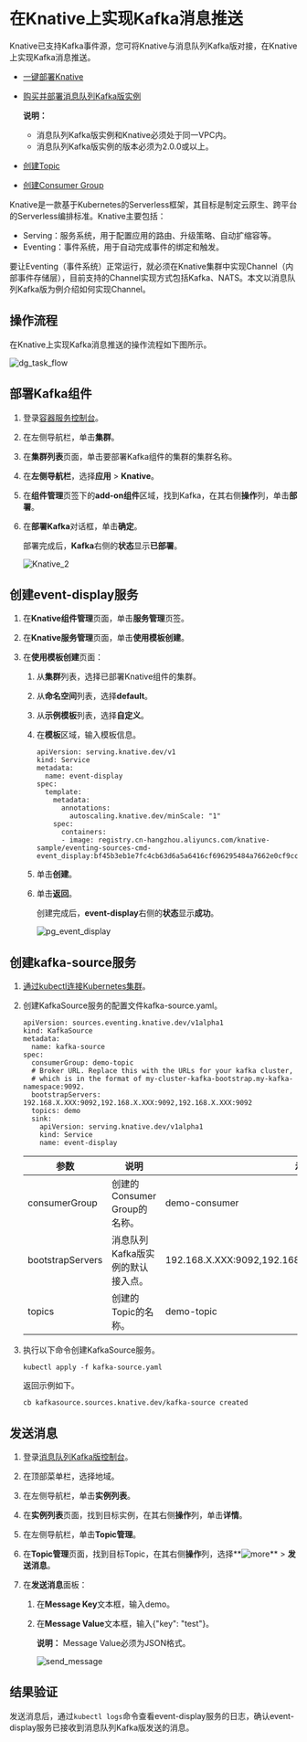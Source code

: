 # 在Knative上实现Kafka消息推送

Knative已支持Kafka事件源，您可将Knative与消息队列Kafka版对接，在Knative上实现Kafka消息推送。

-   [一键部署Knative](/cn.zh-CN/Kubernetes集群用户指南/Knative管理/Knative组件管理/一键部署Knative.md)
-   [购买并部署消息队列Kafka版实例](/cn.zh-CN/快速入门/步骤二：购买和部署实例/VPC接入.md)

    **说明：**

    -   消息队列Kafka版实例和Knative必须处于同一VPC内。
    -   消息队列Kafka版实例的版本必须为2.0.0或以上。
-   [创建Topic](/cn.zh-CN/快速入门/步骤三：创建资源.md)
-   [创建Consumer Group](/cn.zh-CN/快速入门/步骤三：创建资源.md)

Knative是一款基于Kubernetes的Serverless框架，其目标是制定云原生、跨平台的Serverless编排标准。Knative主要包括：

-   Serving：服务系统，用于配置应用的路由、升级策略、自动扩缩容等。
-   Eventing：事件系统，用于自动完成事件的绑定和触发。

要让Eventing（事件系统）正常运行，就必须在Knative集群中实现Channel（内部事件存储层），目前支持的Channel实现方式包括Kafka、NATS。本文以消息队列Kafka版为例介绍如何实现Channel。

## 操作流程

在Knative上实现Kafka消息推送的操作流程如下图所示。

![dg_task_flow](https://static-aliyun-doc.oss-accelerate.aliyuncs.com/assets/img/zh-CN/1398900161/p75834.jpg)

## 部署Kafka组件

1.  登录[容器服务控制台](https://cs.console.aliyun.com)。

2.  在左侧导航栏，单击**集群**。

3.  在**集群列表**页面，单击要部署Kafka组件的集群的集群名称。

4.  在**左侧导航栏**，选择**应用** \> **Knative**。

5.  在**组件管理**页签下的**add-on组件**区域，找到Kafka，在其右侧**操作**列，单击**部署**。

6.  在**部署Kafka**对话框，单击**确定**。

    部署完成后，**Kafka**右侧的**状态**显示**已部署**。

    ![Knative_2](https://static-aliyun-doc.oss-accelerate.aliyuncs.com/assets/img/zh-CN/1398900161/p98497.png)


## 创建event-display服务

1.  在**Knative组件管理**页面，单击**服务管理**页签。

2.  在**Knative服务管理**页面，单击**使用模板创建**。

3.  在**使用模板创建**页面：

    1.  从**集群**列表，选择已部署Knative组件的集群。

    2.  从**命名空间**列表，选择**default**。

    3.  从**示例模板**列表，选择**自定义**。

    4.  在**模板**区域，输入模板信息。

        ```
        apiVersion: serving.knative.dev/v1
        kind: Service
        metadata:
          name: event-display
        spec:
          template:
            metadata:
              annotations:
                autoscaling.knative.dev/minScale: "1"
            spec:
              containers:
              - image: registry.cn-hangzhou.aliyuncs.com/knative-sample/eventing-sources-cmd-event_display:bf45b3eb1e7fc4cb63d6a5a6416cf696295484a7662e0cf9ccdf5c080542c21d
        ```

    5.  单击**创建**。

    6.  单击**返回**。

        创建完成后，**event-display**右侧的**状态**显示**成功**。

        ![pg_event_display](https://static-aliyun-doc.oss-accelerate.aliyuncs.com/assets/img/zh-CN/1398900161/p98505.png)


## 创建kafka-source服务

1.  [通过kubectl连接Kubernetes集群](/cn.zh-CN/Kubernetes集群用户指南/集群管理/连接集群/通过kubectl连接Kubernetes集群.md)。

2.  创建KafkaSource服务的配置文件kafka-source.yaml。

    ```
    apiVersion: sources.eventing.knative.dev/v1alpha1
    kind: KafkaSource
    metadata:
      name: kafka-source
    spec:
      consumerGroup: demo-topic
      # Broker URL. Replace this with the URLs for your kafka cluster,
      # which is in the format of my-cluster-kafka-bootstrap.my-kafka-namespace:9092.
      bootstrapServers: 192.168.X.XXX:9092,192.168.X.XXX:9092,192.168.X.XXX:9092
      topics: demo
      sink:
        apiVersion: serving.knative.dev/v1alpha1
        kind: Service
        name: event-display
    ```

    |参数|说明|示例值|
    |--|--|---|
    |consumerGroup|创建的Consumer Group的名称。|demo-consumer|
    |bootstrapServers|消息队列Kafka版实例的默认接入点。|192.168.X.XXX:9092,192.168.X.XXX:9092,192.168.X.XXX:9092|
    |topics|创建的Topic的名称。|demo-topic|

3.  执行以下命令创建KafkaSource服务。

    ```
    kubectl apply -f kafka-source.yaml
    ```

    返回示例如下。

    ```
    cb kafkasource.sources.knative.dev/kafka-source created
    ```


## 发送消息

1.  登录[消息队列Kafka版控制台](https://kafka.console.aliyun.com/?spm=a2c4e.11153940.0.0.473e500dpMSQGl#/TopicManagement?regionId=cn-hangzhou&instanceId=alikafka_pre-cn-4591fbkd400a)。

2.  在顶部菜单栏，选择地域。

3.  在左侧导航栏，单击**实例列表**。

4.  在**实例列表**页面，找到目标实例，在其右侧**操作**列，单击**详情**。

5.  在左侧导航栏，单击**Topic管理**。

6.  在**Topic管理**页面，找到目标Topic，在其右侧**操作**列，选择**![more](https://static-aliyun-doc.oss-accelerate.aliyuncs.com/assets/img/zh-CN/2398900161/p211711.png)** \> **发送消息**。

7.  在**发送消息**面板：

    1.  在**Message Key**文本框，输入demo。

    2.  在**Message Value**文本框，输入\{"key": "test"\}。

        **说明：** Message Value必须为JSON格式。

        ![send_message](https://static-aliyun-doc.oss-accelerate.aliyuncs.com/assets/img/zh-CN/2398900161/p211695.png)


## 结果验证

发送消息后，通过`kubectl logs`命令查看event-display服务的日志，确认event-display服务已接收到消息队列Kafka版发送的消息。

